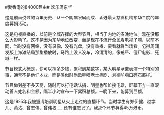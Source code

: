 #愛香港的84000理由# 欢乐满东华

这是前面说过的百年历史、从一个阴庙发展而成、香港最大慈善机构东华三院的年度募捐活动。

这是电视直播的，以前是全城齐撑的大型节目，相当于内地的春晚地位。现在没那么大影响了。这不是因为东华地位改变，而是现在不流行全民看电视了嘛。以前不同，当时没有网络，没有录像，没有光盘，没有重播，要看就得当场看。记得周润发版上海滩结局那集播放时，马路上没人没车，冷清清的，像戒严、僵尸电影、死城一样。

节目模式大概是，你可以捐多少钱，累积到某数字，某大明星承诺表演一个特别的事，通常不是他们本业，而是类似时尚歌星唱老土粤剧、刘德华胸口碎石那样。

节目做到差不多天亮，随时可以打电话认捐，明星也帮忙接电话，屏幕下方一直滚动善人姓名和金额，隔半小时宣布一下累积总额。一晚下来，能募到巨额。

这是1995年我被邀请培训明星从火上走过的直播环节。当时学生有郑伊健、赵学儿、黄沾、曾志伟、曾伟权……还有谁忘记了。我那个环节募得45万港币。
